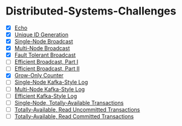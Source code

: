 # Distributed-Systems-Challenges

- [x] [Echo](https://fly.io/dist-sys/1)
- [x] [Unique ID Generation](https://fly.io/dist-sys/2/)
- [x] [Single-Node Broadcast](https://fly.io/dist-sys/3a/)
- [x] [Multi-Node Broadcast](https://fly.io/dist-sys/3b/)
- [x] [Fault Tolerant Broadcast](https://fly.io/dist-sys/3c/)
- [ ] [Efficient Broadcast, Part I](https://fly.io/dist-sys/3d/)
- [ ] [Efficient Broadcast, Part II](https://fly.io/dist-sys/3e/)
- [x] [Grow-Only Counter](https://fly.io/dist-sys/4/)
- [ ] [Single-Node Kafka-Style Log](https://fly.io/dist-sys/5a/)
- [ ] [Multi-Node Kafka-Style Log](https://fly.io/dist-sys/5b/)
- [ ] [Efficient Kafka-Style Log](https://fly.io/dist-sys/5c/)
- [ ] [Single-Node, Totally-Available Transactions](https://fly.io/dist-sys/6a/)
- [ ] [Totally-Available, Read Uncommitted Transactions](https://fly.io/dist-sys/6b/)
- [ ] [Totally-Available, Read Committed Transactions](https://fly.io/dist-sys/6c/)
